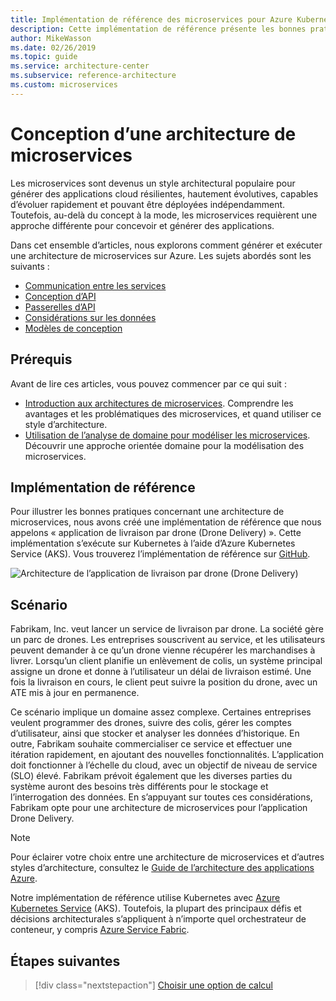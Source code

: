 ```yaml
---
title: Implémentation de référence des microservices pour Azure Kubernetes Service
description: Cette implémentation de référence présente les bonnes pratiques pour une architecture de microservices
author: MikeWasson
ms.date: 02/26/2019
ms.topic: guide
ms.service: architecture-center
ms.subservice: reference-architecture
ms.custom: microservices
---
```


# <a name="designing-a-microservices-architecture"></a>Conception d’une architecture de microservices

Les microservices sont devenus un style architectural populaire pour générer des applications cloud résilientes, hautement évolutives, capables d’évoluer rapidement et pouvant être déployées indépendamment. Toutefois, au-delà du concept à la mode, les microservices requièrent une approche différente pour concevoir et générer des applications.

Dans cet ensemble d’articles, nous explorons comment générer et exécuter une architecture de microservices sur Azure. Les sujets abordés sont les suivants :

- [Communication entre les services](./interservice-communication.md)
- [Conception d’API](./api-design.md)
- [Passerelles d’API](./gateway.md)
- [Considérations sur les données](./data-considerations.md)
- [Modèles de conception](./patterns.md)

## <a name="prerequisites"></a>Prérequis

Avant de lire ces articles, vous pouvez commencer par ce qui suit :

- [Introduction aux architectures de microservices](../introduction.md). Comprendre les avantages et les problématiques des microservices, et quand utiliser ce style d’architecture.
- [Utilisation de l’analyse de domaine pour modéliser les microservices](../model/domain-analysis.md). Découvrir une approche orientée domaine pour la modélisation des microservices.

## <a name="reference-implementation"></a>Implémentation de référence

Pour illustrer les bonnes pratiques concernant une architecture de microservices, nous avons créé une implémentation de référence que nous appelons « application de livraison par drone (Drone Delivery) ». Cette implémentation s’exécute sur Kubernetes à l’aide d’Azure Kubernetes Service (AKS). Vous trouverez l’implémentation de référence sur [GitHub][drone-ri].

![Architecture de l’application de livraison par drone (Drone Delivery)](../images/drone-delivery.png)

## <a name="scenario"></a>Scénario

Fabrikam, Inc. veut lancer un service de livraison par drone. La société gère un parc de drones. Les entreprises souscrivent au service, et les utilisateurs peuvent demander à ce qu’un drone vienne récupérer les marchandises à livrer. Lorsqu’un client planifie un enlèvement de colis, un système principal assigne un drone et donne à l’utilisateur un délai de livraison estimé. Une fois la livraison en cours, le client peut suivre la position du drone, avec un ATE mis à jour en permanence.

Ce scénario implique un domaine assez complexe. Certaines entreprises veulent programmer des drones, suivre des colis, gérer les comptes d’utilisateur, ainsi que stocker et analyser les données d’historique. En outre, Fabrikam souhaite commercialiser ce service et effectuer une itération rapidement, en ajoutant des nouvelles fonctionnalités. L’application doit fonctionner à l’échelle du cloud, avec un objectif de niveau de service (SLO) élevé. Fabrikam prévoit également que les diverses parties du système auront des besoins très différents pour le stockage et l’interrogation des données. En s’appuyant sur toutes ces considérations, Fabrikam opte pour une architecture de microservices pour l’application Drone Delivery.

> [!NOTE]
> Pour éclairer votre choix entre une architecture de microservices et d’autres styles d’architecture, consultez le [Guide de l’architecture des applications Azure](../../guide/index.md).

Notre implémentation de référence utilise Kubernetes avec [Azure Kubernetes Service](/azure/aks/) (AKS). Toutefois, la plupart des principaux défis et décisions architecturales s’appliquent à n’importe quel orchestrateur de conteneur, y compris [Azure Service Fabric](/azure/service-fabric/).

<!-- links -->

[drone-ri]: https://github.com/mspnp/microservices-reference-implementation

## <a name="next-steps"></a>Étapes suivantes

> [!div class="nextstepaction"]
> [Choisir une option de calcul](./compute-options.md)